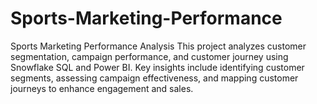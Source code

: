 # Sports-Marketing-Performance
Sports Marketing Performance Analysis This project analyzes customer segmentation, campaign performance, and customer journey using Snowflake SQL and Power BI. Key insights include identifying customer segments, assessing campaign effectiveness, and mapping customer journeys to enhance engagement and sales.
